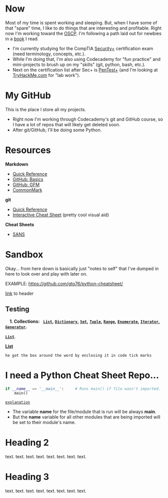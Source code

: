 # Now

Most of my time is spent working and sleeping. But, when I have some of that "spare" time, I like to do things that are interesting and profitable. Right now I'm working toward the [OSCP](https://www.offensive-security.com/pwk-oscp/). I'm following a path laid out for newbies in a [book](https://www.amazon.com/Pentester-BluePrint-Your-Guide-Being/dp/1119684307/ref=sr_1_1) I read. 
- I'm currently studying for the CompTIA [Security+](https://www.comptia.org/certifications/security) certification exam (need terminology, concepts, etc.).
- While I'm doing that, I'm also using Codecademy for "fun practice" and mini-projects to brush up on my "skills" (git, python, bash, etc.).
- Next on the certification list after Sec+ is [PenTest+](https://www.comptia.org/certifications/pentest) (and I'm looking at [TryHackMe.com](https://tryhackme.com/) for "lab work").

# My GitHub

This is the place I store all my projects. 
- Right now I'm working through Codecademy's git and GitHub course, so I have a lot of repos that will likely get deleted soon.
- After git/GitHub, I'll be doing some Python.

# Resources

**Markdown**
- [Quick Reference](https://github.com/adam-p/markdown-here/wiki/Markdown-Cheatsheet)
- [GitHub: Basics](https://github.github.com/gfm/)
- [GitHub: GFM](https://docs.github.com/en/get-started/writing-on-github/getting-started-with-writing-and-formatting-on-github/basic-writing-and-formatting-syntax)
- [CommonMark](https://commonmark.org/help/)

**git**
- [Quick Reference](https://git-scm.com/docs)
- [Interactive Cheat Sheet](https://ndpsoftware.com/git-cheatsheet.html) (pretty cool visual aid)

**Cheat Sheets**
- [SANS](https://www.sans.org/blog/the-ultimate-list-of-sans-cheat-sheets/)

# Sandbox

Okay... from here down is basically just "notes to self" that I've dumped in here to look over and play with later on.

EXAMPLE: https://github.com/gto76/python-cheatsheet/

<!---
GregKedrovsky/GregKedrovsky is a ✨ special ✨ repository because its `README.md` (this file) appears on your GitHub profile.
You can click the Preview link to take a look at your changes.
--->

[link](https://github.com/GregKedrovsky/GregKedrovsky/blob/main/README.md#heading-3) to header

Testing
----
**&nbsp;&nbsp;&nbsp;** **1. Collections:** **&nbsp;** **[`List`](#list)**__,__ **[`Dictionary`](#dictionary)**__,__ **[`Set`](#set)**__,__ **[`Tuple`](#tuple)**__,__ **[`Range`](#range)**__,__ **[`Enumerate`](#enumerate)**__,__ **[`Iterator`](#iterator)**__,__ **[`Generator`](#generator)**__.__ 

**[`List`](#list)**.

**[List](#list)**

`he got the box around the word by enclosing it in code tick marks`

# I need a Python Cheat Sheet Repo...

```python
if __name__ == '__main__':     # Runs main() if file wasn't imported.
    main()
```

[`explanation`](https://www.freecodecamp.org/news/if-name-main-python-example/)
- The variable __name__ for the file/module that is run will be always __main__.
- But the __name__ variable for all other modules that are being imported will be set to their module's name.

# Heading 2

text. text. text. text. text. text. text. text. 

# Heading 3

text. text. text. text. text. text. text. text.  
